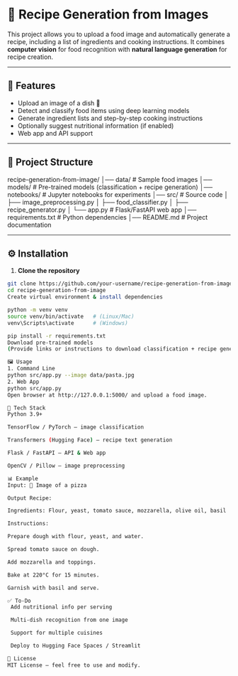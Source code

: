 # 🍳 Recipe Generation from Images  

This project allows you to upload a food image and automatically generate a recipe, including a list of ingredients and cooking instructions. It combines **computer vision** for food recognition with **natural language generation** for recipe creation.  

---

## 🚀 Features  
- Upload an image of a dish 🍜  
- Detect and classify food items using deep learning models  
- Generate ingredient lists and step-by-step cooking instructions  
- Optionally suggest nutritional information (if enabled)  
- Web app and API support  

---

## 📂 Project Structure  
recipe-generation-from-image/
│── data/ # Sample food images
│── models/ # Pre-trained models (classification + recipe generation)
│── notebooks/ # Jupyter notebooks for experiments
│── src/ # Source code
│ ├── image_preprocessing.py
│ ├── food_classifier.py
│ ├── recipe_generator.py
│ └── app.py # Flask/FastAPI web app
│── requirements.txt # Python dependencies
│── README.md # Project documentation



---

## ⚙️ Installation  

1. **Clone the repository**  
```bash
git clone https://github.com/your-username/recipe-generation-from-image.git
cd recipe-generation-from-image
Create virtual environment & install dependencies

python -m venv venv
source venv/bin/activate   # (Linux/Mac)
venv\Scripts\activate      # (Windows)

pip install -r requirements.txt
Download pre-trained models
(Provide links or instructions to download classification + recipe generation models)

🖼️ Usage
1. Command Line
python src/app.py --image data/pasta.jpg
2. Web App
python src/app.py
Open browser at http://127.0.0.1:5000/ and upload a food image.

🧠 Tech Stack
Python 3.9+

TensorFlow / PyTorch – image classification

Transformers (Hugging Face) – recipe text generation

Flask / FastAPI – API & Web app

OpenCV / Pillow – image preprocessing

📊 Example
Input: 🍕 Image of a pizza

Output Recipe:

Ingredients: Flour, yeast, tomato sauce, mozzarella, olive oil, basil

Instructions:

Prepare dough with flour, yeast, and water.

Spread tomato sauce on dough.

Add mozzarella and toppings.

Bake at 220°C for 15 minutes.

Garnish with basil and serve.

✅ To-Do
 Add nutritional info per serving

 Multi-dish recognition from one image

 Support for multiple cuisines

 Deploy to Hugging Face Spaces / Streamlit

📜 License
MIT License – feel free to use and modify.

